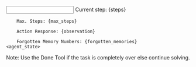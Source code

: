 <input>
    <agent_state>
        Current step: {steps}

        Max. Steps: {max_steps}

        Action Response: {observation}
        
        Forgotten Memory Numbers: {forgotten_memories}
    <agent_state>

Note: Use the Done Tool if the task is completely over else continue solving.
</input>